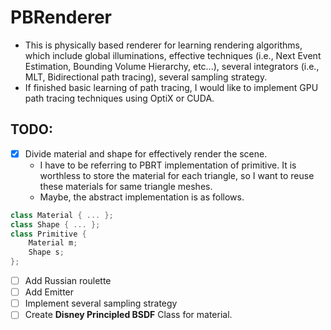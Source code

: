 # PBRenderer

- This is physically based renderer for learning rendering algorithms, which include global illuminations, effective techniques (i.e., Next Event Estimation, Bounding Volume Hierarchy, etc...), several integrators (i.e., MLT, Bidirectional path tracing), several sampling strategy.
- If finished basic learning of path tracing, I would like to implement GPU path tracing techniques using OptiX or CUDA.

## TODO:
- [x] Divide material and shape for effectively render the scene.
  - I have to be referring to PBRT implementation of primitive. It is worthless to store the material for each triangle, so I want to reuse these materials for same triangle meshes. 
  - Maybe, the abstract implementation is as follows.
```c++
class Material { ... };
class Shape { ... };
class Primitive {
    Material m; 
    Shape s;
};
```

- [ ] Add Russian roulette 
- [ ] Add Emitter 
- [ ] Implement several sampling strategy
- [ ] Create **Disney Principled BSDF** Class for material.